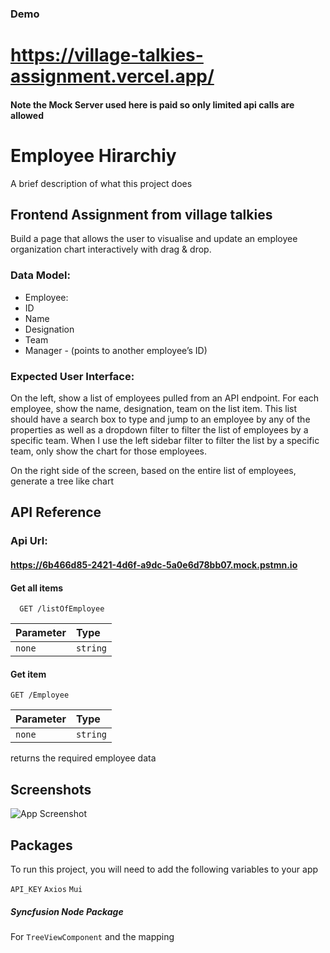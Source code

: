 
### Demo

# https://village-talkies-assignment.vercel.app/
#### Note the Mock Server used here is paid so only limited api calls are allowed  


# Employee Hirarchiy

A brief description of what this project does 
## Frontend Assignment from village talkies

Build a page that allows the user to visualise and update an employee organization chart 
interactively with drag & drop. 
### Data Model: 
- Employee: 
- ID
- Name
- Designation
- Team
- Manager - (points to another employee’s ID)

### Expected User Interface: 
On the left, show a list of employees pulled from an API endpoint. For each employee, show the 
name, designation, team on the list item. This list should have a search box to type and jump to 
an employee by any of the properties as well as a dropdown filter to filter the list of employees 
by a specific team.
When I use the left sidebar filter to filter the list by a specific team, only show the chart for those 
employees. 

On the right side of the screen, based on the entire list of employees, generate a tree like chart 


## API Reference

### Api Url:
#### https://6b466d85-2421-4d6f-a9dc-5a0e6d78bb07.mock.pstmn.io
#### Get all items

```
  GET /listOfEmployee
```

| Parameter | Type     | 
| :-------- | :------- | 
| `none` | `string` | 

#### Get item
```
GET /Employee
```

| Parameter | Type     | 
| :-------- | :------- | 
| `none` | `string` | 


returns the required employee data 


## Screenshots

![App Screenshot](/Ganapathi-devop/village-talkies-assignment/blob/master/public/finalprj-screenshot.jp)


## Packages

To run this project, you will need to add the following variables to your app

`API_KEY` `Axios` `Mui`

##### Syncfusion Node Package
For `TreeViewComponent`  and the mapping  

